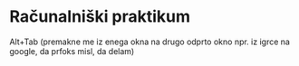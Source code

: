 # Računalniški praktikum
Alt+Tab (premakne me iz enega okna na drugo odprto okno npr. iz igrce na google, da prfoks misl, da delam)
